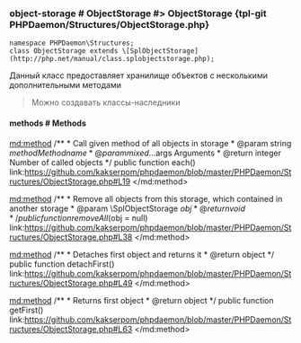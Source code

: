 ### object-storage # ObjectStorage #> ObjectStorage {tpl-git PHPDaemon/Structures/ObjectStorage.php}

```php:p
namespace PHPDaemon\Structures;
class ObjectStorage extends \[SplObjectStorage](http://php.net/manual/class.splobjectstorage.php);
```

Данный класс предоставляет хранилище объектов с несколькими дополнительными методами

> Можно создавать классы-наследники

<!-- include-namespace path="\PHPDaemon\Structures\ObjectStorage" level="" access="" -->
#### methods # Methods

<md:method>
/**
	 * Call given method of all objects in storage
	 * @param  string $method  Method name
	 * @param  mixed  ...$args Arguments
	 * @return integer Number of called objects
	 */
public function each()
link:https://github.com/kakserpom/phpdaemon/blob/master/PHPDaemon/Structures/ObjectStorage.php#L19
</md:method>

<md:method>
/**
	 * Remove all objects from this storage, which contained in another storage
	 * @param  \SplObjectStorage $obj
	 * @return void
	 */
public function removeAll($obj = null)
link:https://github.com/kakserpom/phpdaemon/blob/master/PHPDaemon/Structures/ObjectStorage.php#L38
</md:method>

<md:method>
/**
	 * Detaches first object and returns it
	 * @return object
	 */
public function detachFirst()
link:https://github.com/kakserpom/phpdaemon/blob/master/PHPDaemon/Structures/ObjectStorage.php#L49
</md:method>

<md:method>
/**
	 * Returns first object
	 * @return object
	 */
public function getFirst()
link:https://github.com/kakserpom/phpdaemon/blob/master/PHPDaemon/Structures/ObjectStorage.php#L63
</md:method>

<div class="clearboth"></div>


<!--/ include-namespace -->